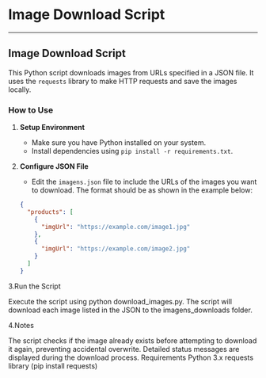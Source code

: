 # Image Download Script

---

## Image Download Script

This Python script downloads images from URLs specified in a JSON file. It uses the `requests` library to make HTTP requests and save the images locally.

### How to Use

1. **Setup Environment**
   - Make sure you have Python installed on your system.
   - Install dependencies using `pip install -r requirements.txt`.

2. **Configure JSON File**
   - Edit the `imagens.json` file to include the URLs of the images you want to download. The format should be as shown in the example below:

   ```json
   {
     "products": [
       {
         "imgUrl": "https://example.com/image1.jpg"
       },
       {
         "imgUrl": "https://example.com/image2.jpg"
       }
     ]
   }

3.Run the Script

Execute the script using python download_images.py.
The script will download each image listed in the JSON to the imagens_downloads folder.


4.Notes

The script checks if the image already exists before attempting to download it again, preventing accidental overwrite.
Detailed status messages are displayed during the download process.
Requirements
Python 3.x
requests library (pip install requests)
